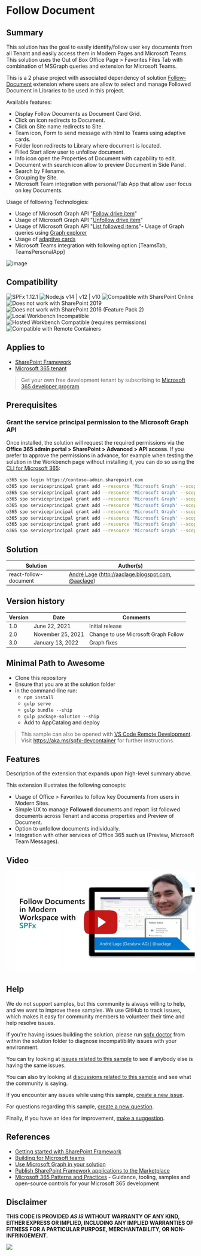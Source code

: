 # Follow Document

## Summary

This solution has the goal to easily identify/follow user key documents from all Tenant and easily access them in Modern Pages and Microsoft Teams. This solution uses the Out of Box Office Page >  Favorites Files Tab with combination of MSGraph queries and extension for Microsoft Teams.

This is a 2 phase project with associated dependency of solution [Follow-Document](https://github.com/pnp/sp-dev-fx-extensions/tree/main/samples/react-command-follow-document) extension where users are allow to select and manage Followed Document in Libraries to be used in this project. 

Available features:
- Display Follow Documents as Document Card Grid.
- Click on icon redirects to Document.
- Click on Site name redirects to Site.
- Team icon, Form to send message with html to Teams using adaptive cards. 
- Folder Icon redirects to Library where document is located.
- Filled Start allow user to unfollow document.
- Info icon open the Properties of Document with capability to edit.
- Document with search icon allow to preview Document in Side Panel.
- Search by Filename.
- Grouping by Site.
- Microsoft Team integration with personal/Tab App that allow user focus on key Documents. 

Usage of following Technologies:
- Usage of Microsoft Graph API "[Follow drive item](https://docs.microsoft.com/en-us/graph/api/driveitem-follow?view=graph-rest-1.0&tabs=http)"
- Usage of Microsoft Graph API "[Unfollow drive item](https://docs.microsoft.com/en-us/graph/api/driveitem-unfollow?view=graph-rest-1.0&tabs=http)"
- Usage of Microsoft Graph API "[List followed items](https://docs.microsoft.com/en-us/graph/api/drive-list-following?view=graph-rest-1.0&tabs=http)"- Usage of Graph queries using  [Graph explorer](https://developer.microsoft.com/en-us/graph/graph-explorer)
- Usage of  [adaptive cards](https://adaptivecards.io/)
- Microsoft Teams integration with following option [TeamsTab, TeamsPersonalApp]

![image](./assets/FollowDocumentSample1.gif)


## Compatibility

![SPFx 1.12.1](https://img.shields.io/badge/SPFx-1.12.1-green.svg)
![Node.js v14 | v12 | v10](https://img.shields.io/badge/Node.js-v14%20%7C%20v12%20%7C%20v10-green.svg) 
![Compatible with SharePoint Online](https://img.shields.io/badge/SharePoint%20Online-Compatible-green.svg)
![Does not work with SharePoint 2019](https://img.shields.io/badge/SharePoint%20Server%202019-Incompatible-red.svg "SharePoint Server 2019 requires SPFx 1.4.1 or lower")
![Does not work with SharePoint 2016 (Feature Pack 2)](https://img.shields.io/badge/SharePoint%20Server%202016%20(Feature%20Pack%202)-Incompatible-red.svg "SharePoint Server 2016 Feature Pack 2 requires SPFx 1.1")
![Local Workbench Incompatible](https://img.shields.io/badge/Local%20Workbench-Incompatible-red.svg "Needs access to OneDrive documents")
![Hosted Workbench Compatible (requires permissions)](https://img.shields.io/badge/Hosted%20Workbench-Compatible%20(requires%20permissions)-yellow.svg)
![Compatible with Remote Containers](https://img.shields.io/badge/Remote%20Containers-Compatible-green.svg)

## Applies to

- [SharePoint Framework](https://aka.ms/spfx)
- [Microsoft 365 tenant](https://docs.microsoft.com/en-us/sharepoint/dev/spfx/set-up-your-developer-tenant)

> Get your own free development tenant by subscribing to [Microsoft 365 developer program](http://aka.ms/o365devprogram)

## Prerequisites

### Grant the service principal permission to the Microsoft Graph API

Once installed, the solution will request the required permissions via the **Office 365 admin portal > SharePoint > Advanced > API access**.
If you prefer to approve the permissions in advance, for example when testing the solution in the Workbench page without installing it, you can do so using the [CLI for Microsoft 365](https://pnp.github.io/cli-microsoft365/):

```bash
o365 spo login https://contoso-admin.sharepoint.com
o365 spo serviceprincipal grant add --resource 'Microsoft Graph' --scope 'Files.Read'
o365 spo serviceprincipal grant add --resource 'Microsoft Graph' --scope 'Files.Read.All'
o365 spo serviceprincipal grant add --resource 'Microsoft Graph' --scope 'Sites.Read.All'
o365 spo serviceprincipal grant add --resource 'Microsoft Graph' --scope 'Files.ReadWrite.All'
o365 spo serviceprincipal grant add --resource 'Microsoft Graph' --scope 'Sites.ReadWrite.All'
o365 spo serviceprincipal grant add --resource 'Microsoft Graph' --scope 'Team.ReadBasic.All'
o365 spo serviceprincipal grant add --resource 'Microsoft Graph' --scope 'Channel.ReadBasic.All'
o365 spo serviceprincipal grant add --resource 'Microsoft Graph' --scope 'ChannelMessage.Send'
```

## Solution

Solution|Author(s)
--------|---------
react-follow-document | [André Lage](https://github.com/aaclage) (http://aaclage.blogspot.com, [@aaclage](https://twitter.com/aaclage))

## Version history

Version|Date|Comments
-------|----|--------
1.0|June 22, 2021|Initial release
2.0|November 25, 2021|Change to use Microsoft Graph Follow
3.0|January 13, 2022|Graph fixes

## Minimal Path to Awesome

- Clone this repository
- Ensure that you are at the solution folder
- in the command-line run:
  - `npm install`
  - `gulp serve`
  - `gulp bundle --ship`
  - `gulp package-solution --ship`
  - Add to AppCatalog and deploy

>  This sample can also be opened with [VS Code Remote Development](https://code.visualstudio.com/docs/remote/remote-overview). Visit https://aka.ms/spfx-devcontainer for further instructions.

## Features

Description of the extension that expands upon high-level summary above.

This extension illustrates the following concepts:

- Usage of Office > Favorites to follow key Documents from users in Modern Sites. 
- Simple UX to manage **Followed** documents and report list followed documents across Tenant and access properties and Preview of Document.
- Option to unfollow documents individually. 
- Integration with other services of Office 365 such us (Preview, Microsoft Team Messages).  

## Video

[![Follow Documents in Modern Workspace with SPFx](./assets/video-thumbnail.jpg)](https://www.youtube.com/watch?v=Wx7nqlP3WQU "Follow Documents in Modern Workspace with SPFx")


## Help

We do not support samples, but this community is always willing to help, and we want to improve these samples. We use GitHub to track issues, which makes it easy for  community members to volunteer their time and help resolve issues.

If you're having issues building the solution, please run [spfx doctor](https://pnp.github.io/cli-microsoft365/cmd/spfx/spfx-doctor/) from within the solution folder to diagnose incompatibility issues with your environment.

You can try looking at [issues related to this sample](https://github.com/pnp/sp-dev-fx-webparts/issues?q=label%3A%22sample%3A%20react-follow-document") to see if anybody else is having the same issues.

You can also try looking at [discussions related to this sample](https://github.com/pnp/sp-dev-fx-webparts/discussions?discussions_q=react-follow-document) and see what the community is saying.

If you encounter any issues while using this sample, [create a new issue](https://github.com/pnp/sp-dev-fx-webparts/issues/new?assignees=&labels=Needs%3A+Triage+%3Amag%3A%2Ctype%3Abug-suspected%2Csample%3A%20react-follow-document&template=bug-report.yml&sample=react-follow-document&authors=@aaclage&title=react-follow-document%20-%20).

For questions regarding this sample, [create a new question](https://github.com/pnp/sp-dev-fx-webparts/issues/new?assignees=&labels=Needs%3A+Triage+%3Amag%3A%2Ctype%3Aquestion%2Csample%3A%20react-follow-document&template=question.yml&sample=react-follow-document&authors=@aaclage&title=react-follow-document%20-%20).

Finally, if you have an idea for improvement, [make a suggestion](https://github.com/pnp/sp-dev-fx-webparts/issues/new?assignees=&labels=Needs%3A+Triage+%3Amag%3A%2Ctype%3Aenhancement%2Csample%3A%20react-follow-document&template=question.yml&sample=react-follow-document&authors=@aaclage&title=react-follow-document%20-%20).

## References

- [Getting started with SharePoint Framework](https://docs.microsoft.com/en-us/sharepoint/dev/spfx/set-up-your-developer-tenant)
- [Building for Microsoft teams](https://docs.microsoft.com/en-us/sharepoint/dev/spfx/build-for-teams-overview)
- [Use Microsoft Graph in your solution](https://docs.microsoft.com/en-us/sharepoint/dev/spfx/web-parts/get-started/using-microsoft-graph-apis)
- [Publish SharePoint Framework applications to the Marketplace](https://docs.microsoft.com/en-us/sharepoint/dev/spfx/publish-to-marketplace-overview)
- [Microsoft 365 Patterns and Practices](https://aka.ms/m365pnp) - Guidance, tooling, samples and open-source controls for your Microsoft 365 development

## Disclaimer

**THIS CODE IS PROVIDED *AS IS* WITHOUT WARRANTY OF ANY KIND, EITHER EXPRESS OR IMPLIED, INCLUDING ANY IMPLIED WARRANTIES OF FITNESS FOR A PARTICULAR PURPOSE, MERCHANTABILITY, OR NON-INFRINGEMENT.**


<img src="https://pnptelemetry.azurewebsites.net/sp-dev-fx-webparts/samples/react-follow-document" />